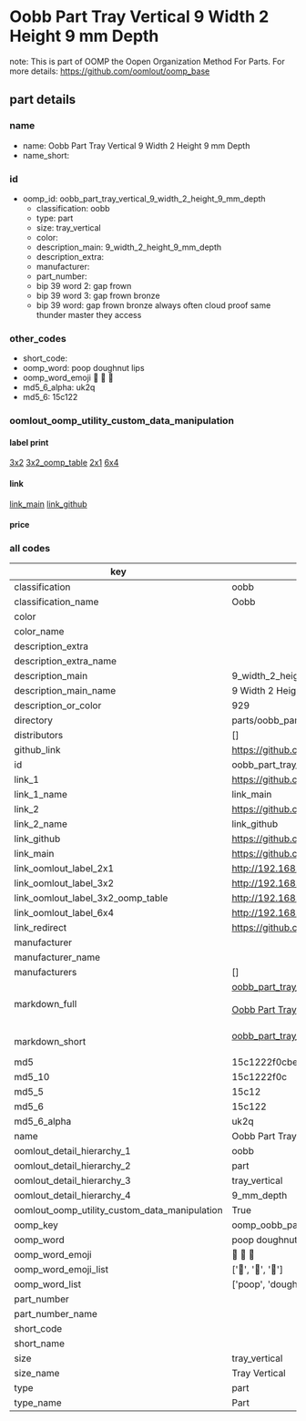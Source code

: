 # Oobb Part Tray Vertical 9 Width 2 Height 9 mm Depth  

note: This is part of OOMP the Oopen Organization Method For Parts. For more details: https://github.com/oomlout/oomp_base

##  part details
  







### name
* name: Oobb Part Tray Vertical 9 Width 2 Height 9 mm Depth
* name_short: 
### id
* oomp_id: oobb_part_tray_vertical_9_width_2_height_9_mm_depth
  * classification: oobb
  * type: part
  * size: tray_vertical
  * color: 
  * description_main: 9_width_2_height_9_mm_depth
  * description_extra: 
  * manufacturer: 
  * part_number: 
  * bip 39 word 2: gap frown
  * bip 39 word 3: gap frown bronze
  * bip 39 word: gap frown bronze always often cloud proof same thunder master they access

### other_codes
* short_code: 
* oomp_word: poop doughnut lips
* oomp_word_emoji :poop: :doughnut: :lips:
* md5_6_alpha: uk2q
* md5_6: 15c122






### oomlout_oomp_utility_custom_data_manipulation
#### label print
[3x2](http://192.168.1.245:1112/?label=oomp%20uk2q)
[3x2_oomp_table](http://192.168.1.108:1112/?label=oomp%20uk2q)
[2x1](http://192.168.1.242:1112/?label=oomp%20uk2q)
[6x4](http://192.168.1.55:1112/?label=oomp%20uk2q)    

#### link

[link_main](https://github.com/oomlout/oomlout_oomp_version_1_messy/tree/main/parts/oobb_part_tray_vertical_9_width_2_height_9_mm_depth) [link_github](https://github.com/oomlout/oomlout_oomp_version_1_messy/tree/main/parts/oobb_part_tray_vertical_9_width_2_height_9_mm_depth)                             

#### price







### all codes 
| key | value |  
| --- | --- |  
| classification | oobb |  
| classification_name | Oobb |  
| color |  |  
| color_name |  |  
| description_extra |  |  
| description_extra_name |  |  
| description_main | 9_width_2_height_9_mm_depth |  
| description_main_name | 9 Width 2 Height 9 mm Depth |  
| description_or_color | 929 |  
| directory | parts/oobb_part_tray_vertical_9_width_2_height_9_mm_depth |  
| distributors | [] |  
| github_link | https://github.com/oomlout/oomlout_oomp_part_src/tree/main/parts/oobb_part_tray_vertical_9_width_2_height_9_mm_depth |  
| id | oobb_part_tray_vertical_9_width_2_height_9_mm_depth |  
| link_1 | https://github.com/oomlout/oomlout_oomp_version_1_messy/tree/main/parts/oobb_part_tray_vertical_9_width_2_height_9_mm_depth |  
| link_1_name | link_main |  
| link_2 | https://github.com/oomlout/oomlout_oomp_version_1_messy/tree/main/parts/oobb_part_tray_vertical_9_width_2_height_9_mm_depth |  
| link_2_name | link_github |  
| link_github | https://github.com/oomlout/oomlout_oomp_version_1_messy/tree/main/parts/oobb_part_tray_vertical_9_width_2_height_9_mm_depth |  
| link_main | https://github.com/oomlout/oomlout_oomp_version_1_messy/tree/main/parts/oobb_part_tray_vertical_9_width_2_height_9_mm_depth |  
| link_oomlout_label_2x1 | http://192.168.1.242:1112/?label=oomp%20uk2q |  
| link_oomlout_label_3x2 | http://192.168.1.245:1112/?label=oomp%20uk2q |  
| link_oomlout_label_3x2_oomp_table | http://192.168.1.108:1112/?label=oomp%20uk2q |  
| link_oomlout_label_6x4 | http://192.168.1.55:1112/?label=oomp%20uk2q |  
| link_redirect | https://github.com/oomlout/oomlout_oomp_version_1_messy/tree/main/parts/oobb_part_tray_vertical_9_width_2_height_9_mm_depth |  
| manufacturer |  |  
| manufacturer_name |  |  
| manufacturers | [] |  
| markdown_full | [oobb_part_tray_vertical_9_width_2_height_9_mm_depth](none)<br>[](none)<br>[Oobb Part Tray Vertical 9 Width 2 Height 9 Mm Depth](none)<br><br> |  
| markdown_short | [oobb_part_tray_vertical_9_width_2_height_9_mm_depth](none)<br><br> |  
| md5 | 15c1222f0cbef588afccd078395762fa |  
| md5_10 | 15c1222f0c |  
| md5_5 | 15c12 |  
| md5_6 | 15c122 |  
| md5_6_alpha | uk2q |  
| name | Oobb Part Tray Vertical 9 Width 2 Height 9 mm Depth |  
| oomlout_detail_hierarchy_1 | oobb |  
| oomlout_detail_hierarchy_2 | part |  
| oomlout_detail_hierarchy_3 | tray_vertical |  
| oomlout_detail_hierarchy_4 | 9_mm_depth |  
| oomlout_oomp_utility_custom_data_manipulation | True |  
| oomp_key | oomp_oobb_part_tray_vertical_9_width_2_height_9_mm_depth |  
| oomp_word | poop doughnut lips |  
| oomp_word_emoji | :poop: :doughnut: :lips: |  
| oomp_word_emoji_list | [':poop:', ':doughnut:', ':lips:'] |  
| oomp_word_list | ['poop', 'doughnut', 'lips'] |  
| part_number |  |  
| part_number_name |  |  
| short_code |  |  
| short_name |  |  
| size | tray_vertical |  
| size_name | Tray Vertical |  
| type | part |  
| type_name | Part |  
